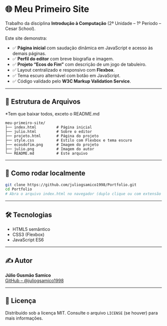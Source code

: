# 🌐 Meu Primeiro Site

Trabalho da disciplina **Introdução à Computação** (2ª Unidade – 1º Período – Cesar School).

Este site demonstra:

- ✅ **Página inicial** com saudação dinâmica em JavaScript e acesso às demais páginas.
- ✅ **Perfil do editor** com breve biografia e imagem.
- ✅ **Projeto “Ecos do Fim”** com descrição de um jogo de tabuleiro.
- ✅ Layout centralizado e responsivo com **Flexbox**.
- ✅ Tema escuro alternável com botão em JavaScript.
- ✅ Código validado pelo **W3C Markup Validation Service**.

---

## 📁 Estrutura de Arquivos

*Tem que baixar todos, exceto o README.md

```
meu-primeiro-site/
├── index.html         # Página inicial
├── julio.html         # Sobre o editor
├── projeto.html       # Página do projeto
├── style.css          # Estilo com Flexbox e tema escuro
├── ecosdofim.png      # Imagem do projeto
├── julio.png          # Imagem do autor
└── README.md          # Este arquivo
```

---

## 🚀 Como rodar localmente

```bash
git clone https://github.com/juliogsamico1998/Portfolio.git
cd Portfolio
# Abra o arquivo index.html no navegador (duplo clique ou com extensão Live Server)
```

---

## 🛠️ Tecnologias

- HTML5 semântico  
- CSS3 (Flexbox)  
- JavaScript ES6

---

## ✍️ Autor

**Júlio Gusmão Samico**  
[GitHub – @juliogsamico1998](https://github.com/juliogsamico1998)

---

## 📝 Licença

Distribuído sob a licença MIT. Consulte o arquivo `LICENSE` (se houver) para mais informações.
